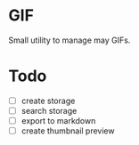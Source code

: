# GIF
Small utility to manage may GIFs.

# Todo
- [ ] create storage
- [ ] search storage
- [ ] export to markdown
- [ ] create thumbnail preview
